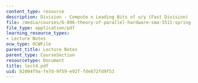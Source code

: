 ```yaml
---
content_type: resource
description: Division - Compute n Leading Bits of u/y (Fast Division)
file: /media/courses/6-896-theory-of-parallel-hardware-sma-5511-spring-2004/82004f9afe7d9f59e92ffde872fd9f53_lect4.pdf
file_type: application/pdf
learning_resource_types:
- Lecture Notes
ocw_type: OCWFile
parent_title: Lecture Notes
parent_type: CourseSection
resourcetype: Document
title: lect4.pdf
uid: 82004f9a-fe7d-9f59-e92f-fde872fd9f53
---
```

